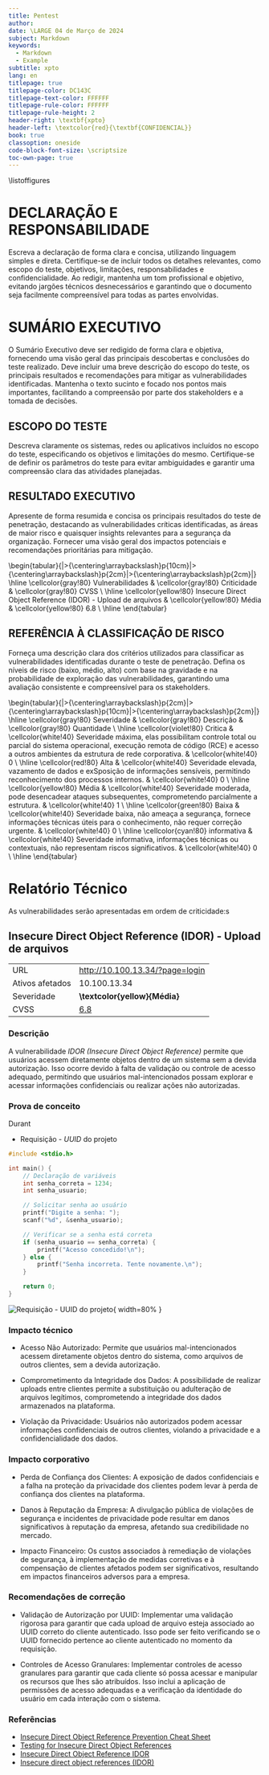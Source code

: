 ```yaml
---
title: Pentest
author: 
date: \LARGE 04 de Março de 2024
subject: Markdown
keywords:
  - Markdown
  - Example
subtitle: xpto
lang: en
titlepage: true
titlepage-color: DC143C
titlepage-text-color: FFFFFF
titlepage-rule-color: FFFFFF
titlepage-rule-height: 2
header-right: \textbf{xpto}
header-left: \textcolor{red}{\textbf{CONFIDENCIAL}}
book: true
classoption: oneside
code-block-font-size: \scriptsize
toc-own-page: true
---
```

\listoffigures

#  DECLARAÇÃO E RESPONSABILIDADE

Escreva a declaração de forma clara e concisa, utilizando linguagem simples e direta. Certifique-se de incluir todos os detalhes relevantes, como escopo do teste, objetivos, limitações, responsabilidades e confidencialidade. Ao redigir, mantenha um tom profissional e objetivo, evitando jargões técnicos desnecessários e garantindo que o documento seja facilmente compreensível para todas as partes envolvidas.

# SUMÁRIO EXECUTIVO

O Sumário Executivo deve ser redigido de forma clara e objetiva, fornecendo uma visão geral das principais descobertas e conclusões do teste realizado. Deve incluir uma breve descrição do escopo do teste, os principais resultados e recomendações para mitigar as vulnerabilidades identificadas. Mantenha o texto sucinto e focado nos pontos mais importantes, facilitando a compreensão por parte dos stakeholders e a tomada de decisões.

## ESCOPO DO TESTE

Descreva claramente os sistemas, redes ou aplicativos incluídos no escopo do teste, especificando os objetivos e limitações do mesmo. Certifique-se de definir os parâmetros do teste para evitar ambiguidades e garantir uma compreensão clara das atividades planejadas.

## RESULTADO EXECUTIVO

Apresente de forma resumida e concisa os principais resultados do teste de penetração, destacando as vulnerabilidades críticas identificadas, as áreas de maior risco e quaisquer insights relevantes para a segurança da organização. Fornecer uma visão geral dos impactos potenciais e recomendações prioritárias para mitigação.


\begin{tabular}{|>{\centering\arraybackslash}p{10cm}|>{\centering\arraybackslash}p{2cm}|>{\centering\arraybackslash}p{2cm}|}
    \hline
    \cellcolor{gray!80} Vulnerabilidades  & \cellcolor{gray!80}  Criticidade & \cellcolor{gray!80}  CVSS \\
    \hline
    \cellcolor{yellow!80} Insecure Direct Object Reference (IDOR) - Upload de arquivos & \cellcolor{yellow!80}  Média & \cellcolor{yellow!80}  6.8 \\
    \hline
\end{tabular}
## REFERÊNCIA À CLASSIFICAÇÃO DE RISCO

Forneça uma descrição clara dos critérios utilizados para classificar as vulnerabilidades identificadas durante o teste de penetração. Defina os níveis de risco (baixo, médio, alto) com base na gravidade e na probabilidade de exploração das vulnerabilidades, garantindo uma avaliação consistente e compreensível para os stakeholders.

\begin{tabular}{|>{\centering\arraybackslash}p{2cm}|>{\centering\arraybackslash}p{10cm}|>{\centering\arraybackslash}p{2cm}|}
    \hline
    \cellcolor{gray!80} Severidade  & \cellcolor{gray!80}  Descrição & \cellcolor{gray!80}  Quantidade \\
    \hline
    \cellcolor{violet!80} Critica  & \cellcolor{white!40}   Severidade máxima, elas possibilitam controle total ou parcial do sistema operacional, execução remota de código (RCE) e acesso a outros ambientes da estrutura de rede corporativa. & \cellcolor{white!40}  0 \\
    \hline
    \cellcolor{red!80} Alta  & \cellcolor{white!40}  Severidade elevada, vazamento de dados e exSposição de informações sensíveis, permitindo reconhecimento dos processos internos. & \cellcolor{white!40}  0 \\
    \hline
    \cellcolor{yellow!80} Média  & \cellcolor{white!40}  Severidade moderada, pode desencadear ataques subsequentes, comprometendo parcialmente a estrutura. & \cellcolor{white!40}  1 \\
    \hline
    \cellcolor{green!80} Baixa  & \cellcolor{white!40}  Severidade baixa, não ameaça a segurança, fornece informações técnicas úteis para o conhecimento, não requer correção urgente. & \cellcolor{white!40}  0 \\
    \hline
    \cellcolor{cyan!80} informativa  & \cellcolor{white!40}   Severidade informativa, informações técnicas ou contextuais, não representam riscos significativos. & \cellcolor{white!40}  0 \\
    \hline
\end{tabular}


# Relatório Técnico 


As vulnerabilidades serão apresentadas em ordem de criticidade:s

## Insecure Direct Object Reference (IDOR) - Upload de arquivos 

|                 |                                                                                               |
| --------------- | --------------------------------------------------------------------------------------------- |
| URL             | http://10.100.13.34/?page=login                                                               |
| Ativos afetados | 10.100.13.34                                                                                  |
| Severidade      | **\textcolor{yellow}{Média}**                                                                 |
| CVSS            | [6.8](https://www.first.org/cvss/calculator/3.1#CVSS:3.1/AV:N/AC:H/PR:N/UI:N/S:C/C:N/I:H/A:N) |

### Descrição

A vulnerabilidade *IDOR (Insecure Direct Object Reference)* permite que usuários acessem diretamente objetos dentro de um sistema sem a devida autorização. Isso ocorre devido à falta de validação ou controle de acesso adequado, permitindo que usuários mal-intencionados possam explorar e acessar informações confidenciais ou realizar ações não autorizadas.



### Prova de conceito

Durant

- Requisição - *UUID* do projeto
```C
#include <stdio.h>

int main() {
    // Declaração de variáveis
    int senha_correta = 1234;
    int senha_usuario;

    // Solicitar senha ao usuário
    printf("Digite a senha: ");
    scanf("%d", &senha_usuario);

    // Verificar se a senha está correta
    if (senha_usuario == senha_correta) {
        printf("Acesso concedido!\n");
    } else {
        printf("Senha incorreta. Tente novamente.\n");
    }

    return 0;
}
```

![Requisição - *UUID* do projeto](me-01.png){ width=80% }

### Impacto técnico

- Acesso Não Autorizado: Permite que usuários mal-intencionados acessem diretamente objetos dentro do sistema, como arquivos de outros clientes, sem a devida autorização.

- Comprometimento da Integridade dos Dados: A possibilidade de realizar uploads entre clientes permite a substituição ou adulteração de arquivos legítimos, comprometendo a integridade dos dados armazenados na plataforma.

- Violação da Privacidade: Usuários não autorizados podem acessar informações confidenciais de outros clientes, violando a privacidade e a confidencialidade dos dados.

### Impacto corporativo

- Perda de Confiança dos Clientes: A exposição de dados confidenciais e a falha na proteção da privacidade dos clientes podem levar à perda de confiança dos clientes na plataforma.

- Danos à Reputação da Empresa: A divulgação pública de violações de segurança e incidentes de privacidade pode resultar em danos significativos à reputação da empresa, afetando sua credibilidade no mercado.

- Impacto Financeiro: Os custos associados à remediação de violações de segurança, à implementação de medidas corretivas e à compensação de clientes afetados podem ser significativos, resultando em impactos financeiros adversos para a empresa.

### Recomendações de correção

- Validação de Autorização por UUID: Implementar uma validação rigorosa para garantir que cada upload de arquivo esteja associado ao UUID correto do cliente autenticado. Isso pode ser feito verificando se o UUID fornecido pertence ao cliente autenticado no momento da requisição.

- Controles de Acesso Granulares: Implementar controles de acesso granulares para garantir que cada cliente só possa acessar e manipular os recursos que lhes são atribuídos. Isso inclui a aplicação de permissões de acesso adequadas e a verificação da identidade do usuário em cada interação com o sistema.

### Referências

- [Insecure Direct Object Reference Prevention Cheat Sheet](https://cheatsheetseries.owasp.org/cheatsheets/Insecure_Direct_Object_Reference_Prevention_Cheat_Sheet.html)
- [Testing for Insecure Direct Object References](https://owasp.org/www-project-web-security-testing-guide/latest/4-Web_Application_Security_Testing/05-Authorization_Testing/04-Testing_for_Insecure_Direct_Object_References)
- [Insecure Direct Object Reference IDOR](https://owasp.org/www-chapter-ghana/assets/slides/IDOR.pdf)
- [Insecure direct object references (IDOR)](https://portswigger.net/web-security/access-control/idor)
